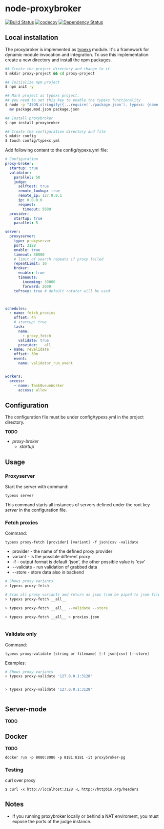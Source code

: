 

# node-proxybroker

[![Build Status](https://travis-ci.org/thinkbaer/node-proxybroker.svg?branch=master)](https://travis-ci.org/thinkbaer/node-proxybroker)
[![codecov](https://codecov.io/gh/thinkbaer/node-proxybroker/branch/master/graph/badge.svg)](https://codecov.io/gh/thinkbaer/node-proxybroker)
[![Dependency Status](https://david-dm.org/thinkbaer/node-proxybroker.svg)](https://david-dm.org/thinkbaer/node-proxybroker)


## Local installation

The proxybroker is implemented as [typexs](https://github.com/typexs/typexs-base) module. 
It's a framework for dynamic module invocation and integration.
To use this implementation create a new directory and install the npm packages.  

```bash
## Create the project directory and change to it
$ mkdir proxy-project && cd proxy-project 

## Initialize npm project
$ npm init -y

## Mark project as typexs project, 
## you need to set this key to enable the typexs functionality
$ node -p "JSON.stringify({...require('./package.json'), typexs: {name:'proxy-project'}}, null, 2)" > package.mod.json && \ 
  mv package.mod.json package.json

## Install proxybroker
$ npm install proxybroker

## Create the configuration directory and file
$ mkdir config
$ touch config/typexs.yml
```

Add following content to the config/typexs.yml file:
```yaml
# Configuration 
proxy-broker:
  startup: true
  validator:
    parallel: 50
    judge:
      selftest: true
      remote_lookup: true
      remote_ip: 127.0.0.1
      ip: 0.0.0.0
      request:
        timeout: 5000
  provider:
    startup: true
    parallel: 5

server:
  proxyserver:
    type: proxyserver
    port: 3128
    enable: true
    timeout: 30000
    # limit of search repeats if proxy failed
    repeatLimit: 10
    broker:
      enable: true
      timeouts:
        incoming: 30000
        forward: 2000
    toProxy: true # default rotator will be used



schedules:
  - name: fetch_proxies
    offset: 4h
    # startup: true
    task:
      name:
        - proxy_fetch
      validate: true
      provider: __all__
  - name: revalidate
    offset: 30m
    event:
      name: validator_run_event


workers:
  access:
    - name: TaskQueueWorker
      access: allow

```


## Configuration

The configuration file must be under config/typexs.yml in the 
project directory.

**TODO**

* *proxy-broker*
  * *startup*
  


## Usage

### Proxyserver

Start the server with command:
```
typexs server
```

This command starts all instances of servers defined under the root key *server*
in the configuration file.



### Fetch proxies

Command: 
```
typexs proxy-fetch [provider] [variant] -f json|csv -validate
```

* provider - the name of the defined proxy provider
* variant - is the possible different proxy
* -f - output format is default 'json', the other possible value is 'csv'
* --validate - run validation of grabbed data  
* --store - store data also in backend

```bash
# Shows proxy variants
> typexs proxy-fetch

# Scan all proxy variants and return as json (can be piped to json file )
> typexs proxy-fetch __all__

> typexs proxy-fetch __all__ --validate --store

> typexs proxy-fetch __all__ > proxies.json
   
```

### Validate only


Command: 
```
typexs proxy-validate [string or filename] [-f json|csv] [--store]
```


Examples:
```bash
# Shows proxy variants
> typexs proxy-validate '127.0.0.1:3128'


> typexs proxy-validate '127.0.0.1:3128'
   
```



## Server-mode

**TODO**

## Docker

**TODO**

```
docker run -p 8080:8080 -p 8181:8181 -it proxybroker-pg
```

### Testing 

 curl over proxy
```
$ curl -x http://localhost:3128 -L http://httpbin.org/headers
```


## Notes

* If you running proxybroker locally or behind a NAT enviroment, you must expose the ports 
of the judge instance.
